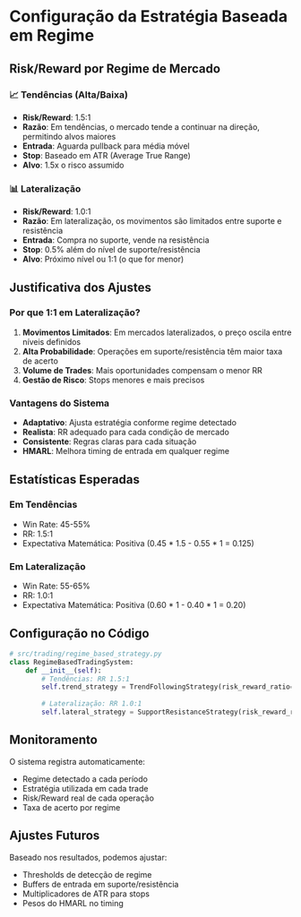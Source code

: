 # Configuração da Estratégia Baseada em Regime

## Risk/Reward por Regime de Mercado

### 📈 Tendências (Alta/Baixa)
- **Risk/Reward**: 1.5:1
- **Razão**: Em tendências, o mercado tende a continuar na direção, permitindo alvos maiores
- **Entrada**: Aguarda pullback para média móvel
- **Stop**: Baseado em ATR (Average True Range)
- **Alvo**: 1.5x o risco assumido

### 📊 Lateralização
- **Risk/Reward**: 1.0:1
- **Razão**: Em lateralização, os movimentos são limitados entre suporte e resistência
- **Entrada**: Compra no suporte, vende na resistência
- **Stop**: 0.5% além do nível de suporte/resistência
- **Alvo**: Próximo nível ou 1:1 (o que for menor)

## Justificativa dos Ajustes

### Por que 1:1 em Lateralização?

1. **Movimentos Limitados**: Em mercados lateralizados, o preço oscila entre níveis definidos
2. **Alta Probabilidade**: Operações em suporte/resistência têm maior taxa de acerto
3. **Volume de Trades**: Mais oportunidades compensam o menor RR
4. **Gestão de Risco**: Stops menores e mais precisos

### Vantagens do Sistema

- **Adaptativo**: Ajusta estratégia conforme regime detectado
- **Realista**: RR adequado para cada condição de mercado
- **Consistente**: Regras claras para cada situação
- **HMARL**: Melhora timing de entrada em qualquer regime

## Estatísticas Esperadas

### Em Tendências
- Win Rate: 45-55%
- RR: 1.5:1
- Expectativa Matemática: Positiva (0.45 * 1.5 - 0.55 * 1 = 0.125)

### Em Lateralização
- Win Rate: 55-65%
- RR: 1.0:1
- Expectativa Matemática: Positiva (0.60 * 1 - 0.40 * 1 = 0.20)

## Configuração no Código

```python
# src/trading/regime_based_strategy.py
class RegimeBasedTradingSystem:
    def __init__(self):
        # Tendências: RR 1.5:1
        self.trend_strategy = TrendFollowingStrategy(risk_reward_ratio=1.5)
        
        # Lateralização: RR 1.0:1
        self.lateral_strategy = SupportResistanceStrategy(risk_reward_ratio=1.0)
```

## Monitoramento

O sistema registra automaticamente:
- Regime detectado a cada período
- Estratégia utilizada em cada trade
- Risk/Reward real de cada operação
- Taxa de acerto por regime

## Ajustes Futuros

Baseado nos resultados, podemos ajustar:
- Thresholds de detecção de regime
- Buffers de entrada em suporte/resistência
- Multiplicadores de ATR para stops
- Pesos do HMARL no timing
